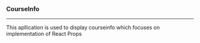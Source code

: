 ### CourseInfo
---

This apllication is used to display courseinfo which focuses on implementation of React Props 